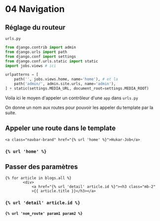 # 04 Navigation

## Réglage du routeur

`urls.py`

```python
from django.contrib import admin
from django.urls import path
from django.conf import settings
from django.conf.urls.static import static
import jobs.views # ici

urlpatterns = [
    path('', jobs.views.home, name='home'), # et la
    path('admin/', admin.site.urls, name='admin'),
] + static(settings.MEDIA_URL, document_root=settings.MEDIA_ROOT)
```

Voila ici le moyen d'appeler un contrôleur d'une `app` dans `urls.py`

On donne un nom aux routes pour pouvoir les appeler du template par la suite.

## Appeler une route dans le template

```django
<a class="navbar-brand" href="{% url 'home' %}">Hukar-Job</a>
```

### `{% url 'home' %}`

## Passer des paramètres

```django
{% for article in blogs.all %}
        <div>
            <a href="{% url 'detail' article.id %}"><h3 class="mb-2"
            >{{ article.title }}</h3></a>
```

### `{% url 'detail' article.id %}`

#### `{% url 'nom_route' param1 param2 %}`